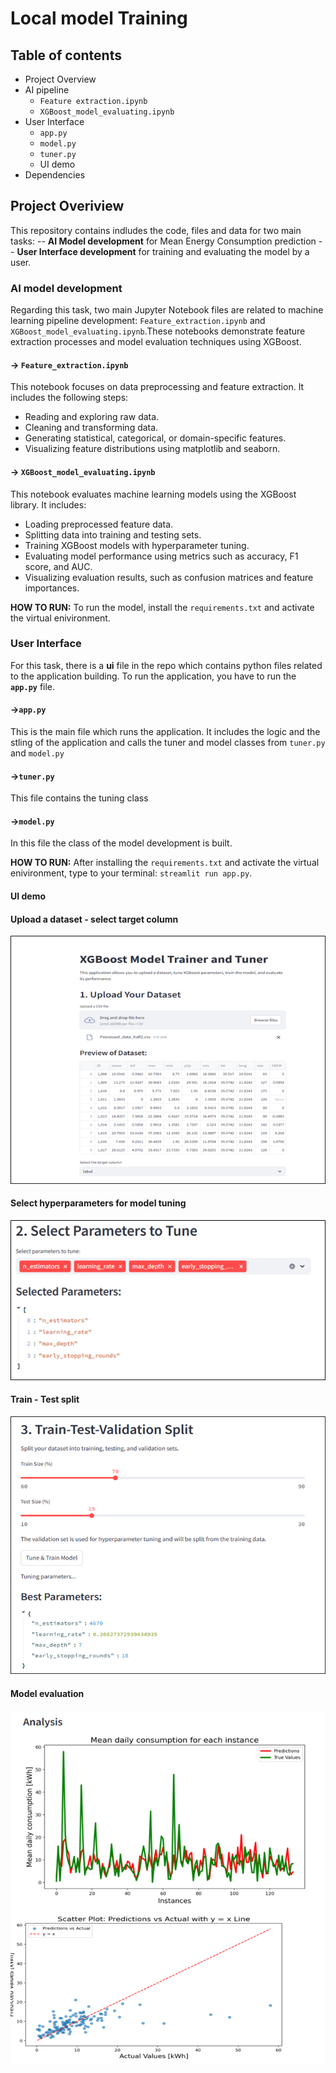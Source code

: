 # Local model Training 

## Table of contents
* Project Overview
* AI pipeline
  * `Feature extraction.ipynb`
  * `XGBoost_model_evaluating.ipynb`
* User Interface
  * `app.py`
  * `model.py`
  * `tuner.py`
  * UI demo
* Dependencies


## Project Overiview
This repository contains indludes the code, files and data for two main tasks: 
-- **AI Model development** for Mean Energy Consumption prediction
-- **User Interface development** for training and evaluating the model by a user.

### AI model development
Regarding this task, two main Jupyter Notebook files are related to machine learning pipeline development: 
`Feature_extraction.ipynb` and `XGBoost_model_evaluating.ipynb`.These notebooks demonstrate feature extraction processes and model evaluation techniques using XGBoost.

#### -> `Feature_extraction.ipynb`
This notebook focuses on data preprocessing and feature extraction. It includes the following steps:
* Reading and exploring raw data.
* Cleaning and transforming data.
* Generating statistical, categorical, or domain-specific features.
* Visualizing feature distributions using matplotlib and seaborn.

#### -> `XGBoost_model_evaluating.ipynb`
This notebook evaluates machine learning models using the XGBoost library. It includes:
* Loading preprocessed feature data.
* Splitting data into training and testing sets.
* Training XGBoost models with hyperparameter tuning.
* Evaluating model performance using metrics such as accuracy, F1 score, and AUC.
* Visualizing evaluation results, such as confusion matrices and feature importances.

**HOW TO RUN:** To run the model, install the `requirements.txt` and activate the virtual enivironment.

### User Interface
For this task, there is a **ui** file in the repo which contains python files related to the application building. To run the application, 
you have to run the **`app.py`** file.

#### ->`app.py`
This is the main file which runs the application. It includes the logic and the stling of the application and calls the tuner and model classes from `tuner.py` and `model.py`

#### ->`tuner.py`
This file contains the tuning class

#### ->`model.py`
In this file the class of the model development is built.

**HOW TO RUN:** After installing the `requirements.txt` and activate the virtual enivironment, type to your terminal: `streamlit run app.py`.

#### UI demo

#### Upload a dataset - select target column
![Upload processed data](./ui_demo/Upload_dataset.png)
#### Select hyperparameters for model tuning
![Select hyperparametrers](./ui_demo/Select_hyperparameters.png)
#### Train - Test split
![Select train - test split](./ui_demo/Select_train_test_split.png)
#### Model evaluation
![Mean daily energy consumption prediction](./ui_demo/Mean_daily_energy_consumption.png)
![Predictions vs True values](./ui_demo/Predictions_vs_True_values.png)










